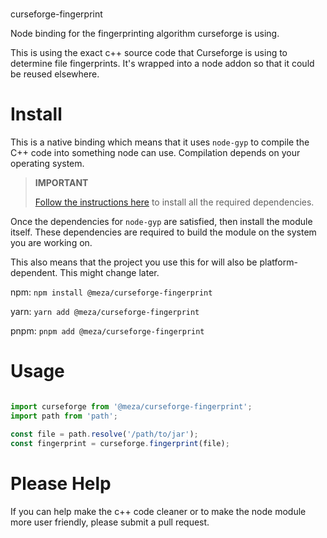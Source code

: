 #
curseforge-fingerprint

Node binding for the fingerprinting algorithm curseforge is using.

This is using the exact c++ source code that Curseforge is using to determine file fingerprints.
It's wrapped into a node addon so that it could be reused elsewhere.

# Install

This is a native binding which means that it uses `node-gyp` to compile the C++ code into something node can use.
Compilation depends on your operating system.

> **IMPORTANT**
>
> [Follow the instructions here](https://www.npmjs.com/package/node-gyp) to install all the required dependencies.
>

Once the dependencies for `node-gyp` are satisfied, then install the module itself. These dependencies are required to
build the module on the system you are working on.

This also means that the project you use this for will also be platform-dependent. This might change later.


npm: `npm install @meza/curseforge-fingerprint`

yarn: `yarn add @meza/curseforge-fingerprint`

pnpm: `pnpm add @meza/curseforge-fingerprint`

# Usage

```javascript

import curseforge from '@meza/curseforge-fingerprint';
import path from 'path';

const file = path.resolve('/path/to/jar');
const fingerprint = curseforge.fingerprint(file);

```

# Please Help

If you can help make the c++ code cleaner or to make the node module more user friendly, please submit a pull request.
